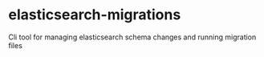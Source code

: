 # elasticsearch-migrations
Cli tool for managing elasticsearch schema changes and running migration files
